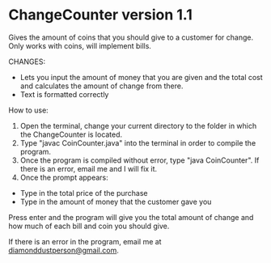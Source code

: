 # ChangeCounter version 1.1
Gives the amount of coins that you should give to a customer for change. Only works with coins, will implement bills.

CHANGES:
<ul>
  <li> Lets you input the amount of money that you are given and the total cost and calculates the amount of change from there.</li>
  <li> Text is formatted correctly </li>
</ul>

How to use: <br>
1. Open the terminal, change your current directory to the folder in which the ChangeCounter is located. <br>
2. Type "javac CoinCounter.java" into the terminal in order to compile the program.<br>
3. Once the program is compiled without error, type "java CoinCounter". If there is an error, email me and I will fix it.<br>
4. Once the prompt appears:<br>
  <ul>
    <li> Type in the total price of the purchase</li>
    <li> Type in the amount of money that the customer gave you</li>
  </ul>
Press enter and the program will give you the total amount of change and how much of each bill and coin you should give.<br>

If there is an error in the program, email me at diamonddustperson@gmail.com.
